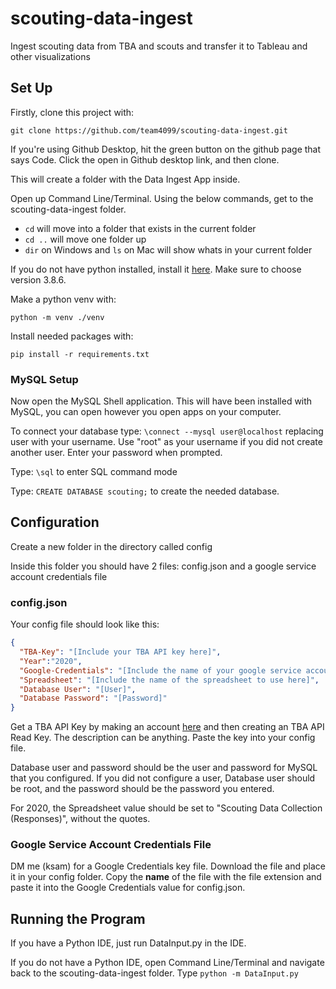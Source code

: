 # scouting-data-ingest
Ingest scouting data from TBA and scouts and transfer it to Tableau and other visualizations

## Set Up

Firstly, clone this project with: 

```
git clone https://github.com/team4099/scouting-data-ingest.git

```

If you're using Github Desktop, hit the green button on the github page that says Code. Click the open in Github desktop link, and then clone.

This will create a folder with the Data Ingest App inside. 

Open up Command Line/Terminal. Using the below commands, get to the scouting-data-ingest folder.

- ``cd`` will move into a folder that exists in the current folder
- ``cd ..`` will move one folder up
- ``dir`` on Windows and ``ls`` on Mac will show whats in your current folder

If you do not have python installed, install it [here](https://www.python.org/downloads/). Make sure to choose version 3.8.6.

Make a python venv with:

```
python -m venv ./venv
```

Install needed packages with:

```
pip install -r requirements.txt
```

### MySQL Setup

Now open the MySQL Shell application. This will have been installed with MySQL, you can open however you open apps on your computer.


To connect your database type:
```\connect --mysql user@localhost``` replacing user with your username. Use "root" as your username if you did not create another user.
Enter your password when prompted.

Type:
```\sql``` to enter SQL command mode

Type: 
``CREATE DATABASE scouting;`` to create the needed database.

## Configuration

Create a new folder in the directory called config

Inside this folder you should have 2 files: config.json and a google service account credentials file

### config.json

Your config file should look like this:

```json
{
  "TBA-Key": "[Include your TBA API key here]",
  "Year":"2020",
  "Google-Credentials": "[Include the name of your google service account credentials file here]",
  "Spreadsheet": "[Include the name of the spreadsheet to use here]",
  "Database User": "[User]",
  "Database Password": "[Password]"
}
```

Get a TBA API Key by making an account [here](https://www.thebluealliance.com/account) and then creating an TBA API Read Key. The description can be anything. Paste the key into your config file. 

Database user and password should be the user and password for MySQL that you configured. If you did not configure a user, Database user should be root, and the password should be the password you entered.

For 2020, the Spreadsheet value should be set to "Scouting Data Collection (Responses)", without the quotes.

### Google Service Account Credentials File

DM me (ksam) for a Google Credentials key file. Download the file and place it in your config folder. Copy the **name** of the file with the file extension and paste it into the Google Credentials value for config.json.


## Running the Program

If you have a Python IDE, just run DataInput.py in the IDE.

If you do not have a Python IDE, open Command Line/Terminal and navigate back to the scouting-data-ingest folder. 
Type ``python -m DataInput.py``